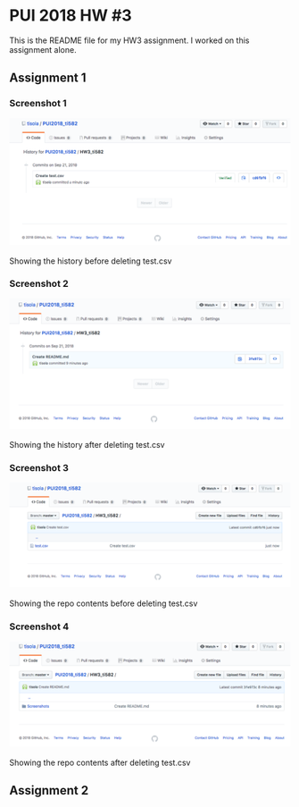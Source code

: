 # PUI 2018 HW #3

This is the README file for my HW3 assignment. I worked on this assignment alone.

## Assignment 1

### Screenshot 1
![Alt text](../HW3_ti582/Screenshots/History_Screenshot_1.png)
<br/><br/> Showing the history before deleting test.csv

### Screenshot 2
![Alt text](../HW3_ti582/Screenshots/History_Screenshot_2.png)
<br/><br/> Showing the history after deleting test.csv

### Screenshot 3
![Alt text](../HW3_ti582/Screenshots/Repo_Screenshot_1.png)
<br/><br/> Showing the repo contents before deleting test.csv

### Screenshot 4
![Alt text](../HW3_ti582/Screenshots/Repo_Screenshot_2.png)
<br/><br/> Showing the repo contents after deleting test.csv

## Assignment 2
